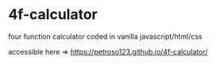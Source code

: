 # 4f-calculator

four function calculator coded in vanilla javascript/html/css

accessible here => https://petroso123.github.io/4f-calculator/
